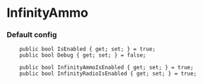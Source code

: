 # InfinityAmmo

### Default config

        public bool IsEnabled { get; set; } = true;
        public bool Debug { get; set; } = false;

        public bool InfinityAmmoIsEnabled { get; set; } = true;
        public bool InfinityRadioIsEnabled { get; set; } = true;
